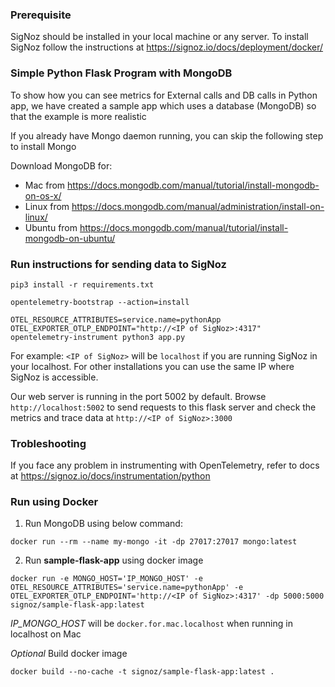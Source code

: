 ### Prerequisite
SigNoz should be installed in your local machine or any server. To install SigNoz follow the instructions at https://signoz.io/docs/deployment/docker/


### Simple Python Flask Program with MongoDB

To show how you can see metrics for External calls and DB calls in Python app, we have created a sample app which uses a database (MongoDB) so that the example is more realistic

If you already have Mongo daemon running, you can skip the following step to install Mongo

Download MongoDB for:
- Mac from https://docs.mongodb.com/manual/tutorial/install-mongodb-on-os-x/
- Linux from https://docs.mongodb.com/manual/administration/install-on-linux/
- Ubuntu from https://docs.mongodb.com/manual/tutorial/install-mongodb-on-ubuntu/


### Run instructions for sending data to SigNoz
```
pip3 install -r requirements.txt
```

```
opentelemetry-bootstrap --action=install
```

```
OTEL_RESOURCE_ATTRIBUTES=service.name=pythonApp OTEL_EXPORTER_OTLP_ENDPOINT="http://<IP of SigNoz>:4317" opentelemetry-instrument python3 app.py
```

For example:
`<IP of SigNoz>` will be `localhost` if you are running SigNoz in your localhost. For other installations you can use the same IP where SigNoz is accessible.

Our web server is running in the port 5002 by default. Browse `http://localhost:5002` to send requests to this flask server and check the metrics and trace data at `http://<IP of SigNoz>:3000`

### Trobleshooting
If you face any problem in instrumenting with OpenTelemetry, refer to docs at 
https://signoz.io/docs/instrumentation/python



### Run using Docker
1. Run MongoDB using below command:

```
docker run --rm --name my-mongo -it -dp 27017:27017 mongo:latest
```

2. Run **sample-flask-app** using docker image

```
docker run -e MONGO_HOST='IP_MONGO_HOST' -e OTEL_RESOURCE_ATTRIBUTES='service.name=pythonApp' -e OTEL_EXPORTER_OTLP_ENDPOINT='http://<IP of SigNoz>:4317' -dp 5000:5000 signoz/sample-flask-app:latest 
```
*IP_MONGO_HOST* will be `docker.for.mac.localhost` when running in localhost on Mac


*Optional*
Build docker image
```
docker build --no-cache -t signoz/sample-flask-app:latest .
```
